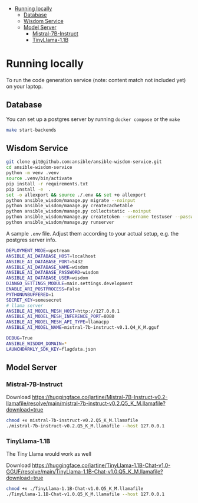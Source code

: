 - [Running locally](#running-locally)
  - [Database](#database)
  - [Wisdom Service](#wisdom-service)
  - [Model Server](#model-server)
    - [Mistral-7B-Instruct](#mistral-7b-instruct)
    - [TinyLlama-1.1B](#tinyllama-11b)


# Running locally

To run the code generation service (note: content match not included yet) on your laptop.


## Database

You can set up a postgres server by running `docker compose` or the `make`
```bash
make start-backends
```


## Wisdom Service

```bash
git clone git@github.com:ansible/ansible-wisdom-service.git
cd ansible-wisdom-service
python -m venv .venv
source .venv/bin/activate
pip install -r requirements.txt
pip install -e  .
set -o allexport && source ./.env && set +o allexport
python ansible_wisdom/manage.py migrate --noinput
python ansible_wisdom/manage.py createcachetable
python ansible_wisdom/manage.py collectstatic --noinput
python ansible_wisdom/manage.py createtoken --username testuser --password testuser --token-name testuser_token --create-user
python ansible_wisdom/manage.py runserver
```


A sample `.env` file.  Adjust them according to your actual setup, e.g. the postgres server info.

```bash
DEPLOYMENT_MODE=upstream
ANSIBLE_AI_DATABASE_HOST=localhost
ANSIBLE_AI_DATABASE_PORT=5432
ANSIBLE_AI_DATABASE_NAME=wisdom
ANSIBLE_AI_DATABASE_PASSWORD=wisdom
ANSIBLE_AI_DATABASE_USER=wisdom
DJANGO_SETTINGS_MODULE=main.settings.development
ENABLE_ARI_POSTPROCESS=False
PYTHONUNBUFFERED=1
SECRET_KEY=somesecret
# llama server
ANSIBLE_AI_MODEL_MESH_HOST=http://127.0.0.1
ANSIBLE_AI_MODEL_MESH_INFERENCE_PORT=8080
ANSIBLE_AI_MODEL_MESH_API_TYPE=llamacpp
ANSIBLE_AI_MODEL_NAME=mistral-7b-instruct-v0.1.Q4_K_M.gguf

DEBUG=True
ANSIBLE_WISDOM_DOMAIN=*
LAUNCHDARKLY_SDK_KEY=flagdata.json
```

## Model Server

### Mistral-7B-Instruct

Download https://huggingface.co/jartine/Mistral-7B-Instruct-v0.2-llamafile/resolve/main/mistral-7b-instruct-v0.2.Q5_K_M.llamafile?download=true

```bash
chmod +x mistral-7b-instruct-v0.2.Q5_K_M.llamafile
./mistral-7b-instruct-v0.2.Q5_K_M.llamafile --host 127.0.0.1
```

### TinyLlama-1.1B

The Tiny Llama would work as well

Download https://huggingface.co/jartine/TinyLlama-1.1B-Chat-v1.0-GGUF/resolve/main/TinyLlama-1.1B-Chat-v1.0.Q5_K_M.llamafile?download=true


```bash
chmod +x ./TinyLlama-1.1B-Chat-v1.0.Q5_K_M.llamafile
./TinyLlama-1.1B-Chat-v1.0.Q5_K_M.llamafile --host 127.0.0.1
```
